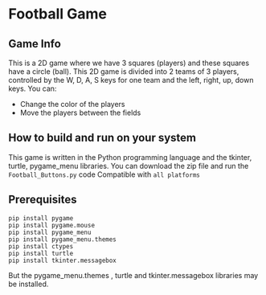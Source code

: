 # Football Game
## Game Info
This is a 2D game where we have 3 squares (players) and these squares have a circle (ball).
This 2D game is divided into 2 teams of 3 players, controlled by the W, D, A, S keys for one team and the left, right, up, down keys.
You can:
 - Change the color of the players
 - Move the players between the fields
## How to build and run on your system
This game is written in the Python programming language and the tkinter, turtle, pygame_menu libraries.
You can download the zip file and run the ```Football_Buttons.py``` code
Compatible with ```all platforms```
## Prerequisites
```
pip install pygame
pip install pygame.mouse
pip install pygame_menu
pip install pygame_menu.themes
pip install ctypes
pip install turtle
pip install tkinter.messagebox
```
But the pygame_menu.themes , turtle and tkinter.messagebox libraries may be installed.

